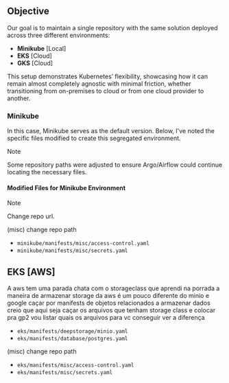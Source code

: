 ## Objective

Our goal is to maintain a single repository with the same solution deployed across three different environments:

- **Minikube** [Local]
- **EKS** [Cloud]
- **GKS** [Cloud]

This setup demonstrates Kubernetes’ flexibility, showcasing how it can remain almost completely agnostic with minimal friction, whether transitioning from on-premises to cloud or from one cloud provider to another.

### Minikube

In this case, Minikube serves as the default version. Below, I've noted the specific files modified to create this segregated environment.

> [!Note]
Some repository paths were adjusted to ensure Argo/Airflow could continue locating the necessary files.

#### Modified Files for Minikube Environment

> [!Note]
Change repo url.

(misc)
change repo path

- `minikube/manifests/misc/access-control.yaml`
- `minikube/manifests/misc/secrets.yaml`

<!-- 
(airflow if)
change repo path
- `minikube/manifests/orchestrator/airflow.yaml`
``` -->


## EKS [AWS]

A aws tem uma parada chata com o storageclass que aprendi na porrada
a maneira de armazenar storage da aws é um pouco diferente do minio e google
caçar por manifests de objetos relacionados a armazenar dados
creio que aqui seja caçar os arquivos que tenham storage class e colocar pra gp2
vou listar quais os arquivos para vc conseguir ver a diferença

- `eks/manifests/deepstorage/minio.yaml`
- `eks/manifests/database/postgres.yaml`

(misc)
change repo path

- `eks/manifests/misc/access-control.yaml`
- `eks/manifests/misc/secrets.yaml`